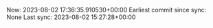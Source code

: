 Now: 2023-08-02 17:36:35.910530+00:00 Earliest commit since sync: None Last sync: 2023-08-02 15:27:28+00:00
